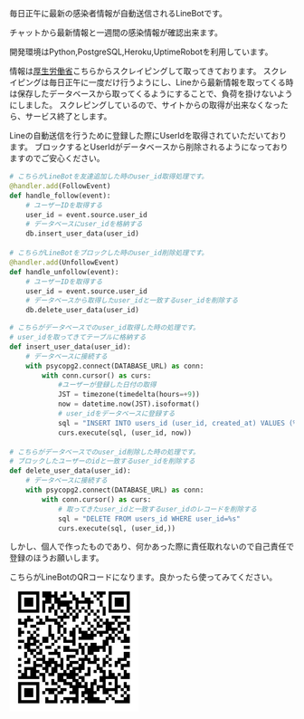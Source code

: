 毎日正午に最新の感染者情報が自動送信されるLineBotです。

チャットから最新情報と一週間の感染情報が確認出来ます。

開発環境はPython,PostgreSQL,Heroku,UptimeRobotを利用しています。

情報は[厚生労働省](https://www.mhlw.go.jp/stf/covid-19/kokunainohasseijoukyou.html "covid-19 kokunainohasseijoukyou")こちらからスクレイピングして取ってきております。
スクレイピングは毎日正午に一度だけ行うようにし、Lineから最新情報を取ってくる時は保存したデータベースから取ってくるようにすることで、負荷を掛けないようにしました。
スクレピングしているので、サイトからの取得が出来なくなったら、サービス終了とします。

Lineの自動送信を行うために登録した際にUserIdを取得されていただいております。
ブロックするとUserIdがデータベースから削除されるようになっておりますのでご安心ください。

```main.py
# こちらがLineBotを友達追加した時のuser_id取得処理です。
@handler.add(FollowEvent)
def handle_follow(event):
    # ユーザーIDを取得する
    user_id = event.source.user_id
    # データベースにuser_idを格納する
    db.insert_user_data(user_id)

# こちらがLineBotをブロックした時のuser_id削除処理です。
@handler.add(UnfollowEvent)
def handle_unfollow(event):
    # ユーザーIDを取得する
    user_id = event.source.user_id
    # データベースから取得したuser_idと一致するuser_idを削除する
    db.delete_user_data(user_id)
```

```db.py
# こちらがデータベースでのuser_id取得した時の処理です。
# user_idを取ってきてテーブルに格納する
def insert_user_data(user_id):
    # データベースに接続する
    with psycopg2.connect(DATABASE_URL) as conn:
        with conn.cursor() as curs:
            #ユーザーが登録した日付の取得
            JST = timezone(timedelta(hours=+9))
            now = datetime.now(JST).isoformat()
            # user_idをデータベースに登録する
            sql = "INSERT INTO users_id (user_id, created_at) VALUES (%s, %s)"
            curs.execute(sql, (user_id, now))

# こちらがデータベースでのuser_id削除した時の処理です。
# ブロックしたユーザーのidと一致するuser_idを削除する
def delete_user_data(user_id):
    # データベースに接続する
    with psycopg2.connect(DATABASE_URL) as conn:
        with conn.cursor() as curs:
            # 取ってきたuser_idと一致するuser_idのレコードを削除する
            sql = "DELETE FROM users_id WHERE user_id=%s"
            curs.execute(sql, (user_id,))
```

しかし、個人で作ったものであり、何かあった際に責任取れないので自己責任で登録のほうお願いします。

こちらがLineBotのQRコードになります。良かったら使ってみてください。
![LineBot](https://raw.githubusercontent.com/Rqixy/covid19-line-bot/master/covid19-linebot-QRimage.jpg "Covid-19LineBot")